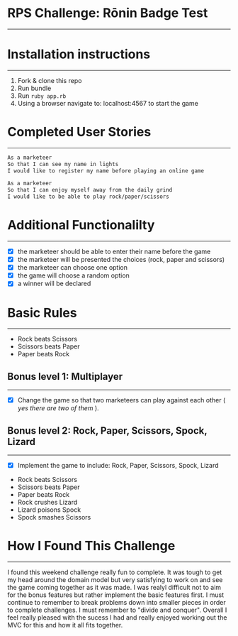 # RPS Challenge: Rōnin Badge Test
-------

# Installation instructions
-------

1. Fork & clone this repo
2. Run bundle
3. Run `ruby app.rb`
4. Using a browser navigate to: localhost:4567 to start the game

# Completed User Stories
----

```sh
As a marketeer
So that I can see my name in lights
I would like to register my name before playing an online game

As a marketeer
So that I can enjoy myself away from the daily grind
I would like to be able to play rock/paper/scissors
```

# Additional Functionalilty
----

- [x] the marketeer should be able to enter their name before the game
- [x] the marketeer will be presented the choices (rock, paper and scissors)
- [x] the marketeer can choose one option
- [x] the game will choose a random option
- [x] a winner will be declared

# Basic Rules
----

- Rock beats Scissors
- Scissors beats Paper
- Paper beats Rock

## Bonus level 1: Multiplayer
----
- [x] Change the game so that two marketeers can play against each other ( _yes there are two of them_ ).

## Bonus level 2: Rock, Paper, Scissors, Spock, Lizard
----
- [x] Implement the game to include: Rock, Paper, Scissors, Spock, Lizard

- Rock beats Scissors
- Scissors beats Paper
- Paper beats Rock
- Rock crushes Lizard
- Lizard poisons Spock
- Spock smashes Scissors

# How I Found This Challenge
----

I found this weekend challenge really fun to complete. It was tough to get my head around the domain model but very satisfying to work on and see the game coming together as it was made. I was realyl difficult not to aim for the bonus features but rather implement the basic features first. I must continue to remember to break problems down into smaller pieces in order to complete challenges. I must remember to "divide and conquer". Overall I feel really pleased with the sucess I had and really enjoyed working out the MVC for this and how it all fits together.